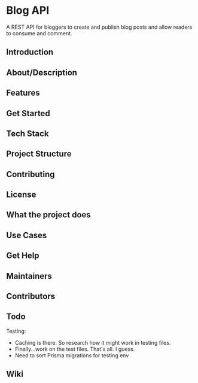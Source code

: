 # Blog API

A REST API for bloggers to create and publish blog posts and allow readers to consume and comment.

## Introduction

## About/Description

## Features

## Get Started

## Tech Stack

## Project Structure

## Contributing

## License

## What the project does

## Use Cases

## Get Help

## Maintainers

## Contributors


## Todo

Testing:
- Caching is there. So research how it might work in testing files.
- Finally...work on the test files. That's all. I guess.
- Need to sort Prisma migrations for testing env

## Wiki


